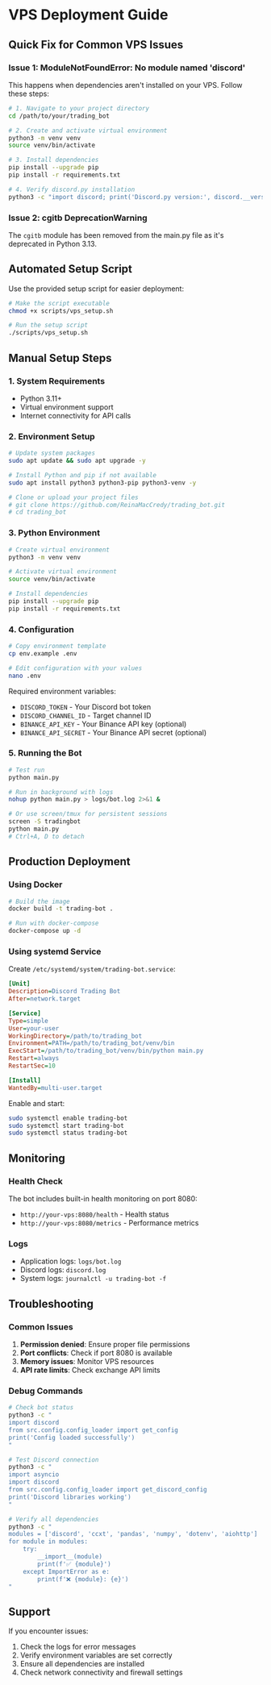 # VPS Deployment Guide

## Quick Fix for Common VPS Issues

### Issue 1: ModuleNotFoundError: No module named 'discord'

This happens when dependencies aren't installed on your VPS. Follow these steps:

```bash
# 1. Navigate to your project directory
cd /path/to/your/trading_bot

# 2. Create and activate virtual environment
python3 -m venv venv
source venv/bin/activate

# 3. Install dependencies
pip install --upgrade pip
pip install -r requirements.txt

# 4. Verify discord.py installation
python3 -c "import discord; print('Discord.py version:', discord.__version__)"
```

### Issue 2: cgitb DeprecationWarning

The `cgitb` module has been removed from the main.py file as it's deprecated in Python 3.13.

## Automated Setup Script

Use the provided setup script for easier deployment:

```bash
# Make the script executable
chmod +x scripts/vps_setup.sh

# Run the setup script
./scripts/vps_setup.sh
```

## Manual Setup Steps

### 1. System Requirements

- Python 3.11+ 
- Virtual environment support
- Internet connectivity for API calls

### 2. Environment Setup

```bash
# Update system packages
sudo apt update && sudo apt upgrade -y

# Install Python and pip if not available
sudo apt install python3 python3-pip python3-venv -y

# Clone or upload your project files
# git clone https://github.com/ReinaMacCredy/trading_bot.git
# cd trading_bot
```

### 3. Python Environment

```bash
# Create virtual environment
python3 -m venv venv

# Activate virtual environment
source venv/bin/activate

# Install dependencies
pip install --upgrade pip
pip install -r requirements.txt
```

### 4. Configuration

```bash
# Copy environment template
cp env.example .env

# Edit configuration with your values
nano .env
```

Required environment variables:
- `DISCORD_TOKEN` - Your Discord bot token
- `DISCORD_CHANNEL_ID` - Target channel ID
- `BINANCE_API_KEY` - Your Binance API key (optional)
- `BINANCE_API_SECRET` - Your Binance API secret (optional)

### 5. Running the Bot

```bash
# Test run
python main.py

# Run in background with logs
nohup python main.py > logs/bot.log 2>&1 &

# Or use screen/tmux for persistent sessions
screen -S tradingbot
python main.py
# Ctrl+A, D to detach
```

## Production Deployment

### Using Docker

```bash
# Build the image
docker build -t trading-bot .

# Run with docker-compose
docker-compose up -d
```

### Using systemd Service

Create `/etc/systemd/system/trading-bot.service`:

```ini
[Unit]
Description=Discord Trading Bot
After=network.target

[Service]
Type=simple
User=your-user
WorkingDirectory=/path/to/trading_bot
Environment=PATH=/path/to/trading_bot/venv/bin
ExecStart=/path/to/trading_bot/venv/bin/python main.py
Restart=always
RestartSec=10

[Install]
WantedBy=multi-user.target
```

Enable and start:
```bash
sudo systemctl enable trading-bot
sudo systemctl start trading-bot
sudo systemctl status trading-bot
```

## Monitoring

### Health Check
The bot includes built-in health monitoring on port 8080:
- `http://your-vps:8080/health` - Health status
- `http://your-vps:8080/metrics` - Performance metrics

### Logs
- Application logs: `logs/bot.log`
- Discord logs: `discord.log`
- System logs: `journalctl -u trading-bot -f`

## Troubleshooting

### Common Issues

1. **Permission denied**: Ensure proper file permissions
2. **Port conflicts**: Check if port 8080 is available
3. **Memory issues**: Monitor VPS resources
4. **API rate limits**: Check exchange API limits

### Debug Commands

```bash
# Check bot status
python3 -c "
import discord
from src.config.config_loader import get_config
print('Config loaded successfully')
"

# Test Discord connection
python3 -c "
import asyncio
import discord
from src.config.config_loader import get_discord_config
print('Discord libraries working')
"

# Verify all dependencies
python3 -c "
modules = ['discord', 'ccxt', 'pandas', 'numpy', 'dotenv', 'aiohttp']
for module in modules:
    try:
        __import__(module)
        print(f'✅ {module}')
    except ImportError as e:
        print(f'❌ {module}: {e}')
"
```

## Support

If you encounter issues:
1. Check the logs for error messages
2. Verify environment variables are set correctly
3. Ensure all dependencies are installed
4. Check network connectivity and firewall settings 